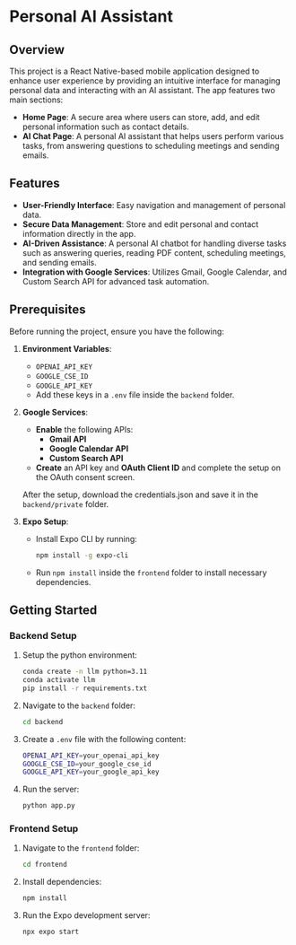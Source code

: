 # Personal AI Assistant

## Overview
This project is a React Native-based mobile application designed to enhance user experience by providing an intuitive interface for managing personal data and interacting with an AI assistant. The app features two main sections:
- **Home Page**: A secure area where users can store, add, and edit personal information such as contact details.
- **AI Chat Page**: A personal AI assistant that helps users perform various tasks, from answering questions to scheduling meetings and sending emails.

## Features
- **User-Friendly Interface**: Easy navigation and management of personal data.
- **Secure Data Management**: Store and edit personal and contact information directly in the app.
- **AI-Driven Assistance**: A personal AI chatbot for handling diverse tasks such as answering queries, reading PDF content, scheduling meetings, and sending emails.
- **Integration with Google Services**: Utilizes Gmail, Google Calendar, and Custom Search API for advanced task automation.

## Prerequisites
Before running the project, ensure you have the following:

1. **Environment Variables**:
   - `OPENAI_API_KEY`
   - `GOOGLE_CSE_ID`
   - `GOOGLE_API_KEY`
   - Add these keys in a `.env` file inside the `backend` folder.

2. **Google Services**:
   - **Enable** the following APIs:
     - **Gmail API**
     - **Google Calendar API**
     - **Custom Search API**
   - **Create** an API key and **OAuth Client ID** and complete the setup on the OAuth consent screen.
   
   After the setup, download the credentials.json and save it in the `backend/private` folder.
3. **Expo Setup**:
   - Install Expo CLI by running:
     ```bash
     npm install -g expo-cli
     ```
   - Run `npm install` inside the `frontend` folder to install necessary dependencies.

## Getting Started

### Backend Setup
1. Setup the python environment:
   ```bash
   conda create -n llm python=3.11
   conda activate llm
   pip install -r requirements.txt
   ```
2. Navigate to the `backend` folder:
   ```bash
   cd backend
3. Create a `.env` file with the following content:
    ```bash
    OPENAI_API_KEY=your_openai_api_key
    GOOGLE_CSE_ID=your_google_cse_id
    GOOGLE_API_KEY=your_google_api_key
    ```
4. Run the server:
    ```bash
    python app.py
    ```
### Frontend Setup
1. Navigate to the `frontend` folder:
   ```bash
   cd frontend
2. Install dependencies:
    ```bash
    npm install
    ```
3. Run the Expo development server:
    ```bash
    npx expo start
    ```
